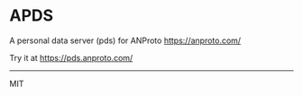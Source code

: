 # APDS 

A personal data server (pds) for ANProto https://anproto.com/

Try it at https://pds.anproto.com/ 

---
MIT
